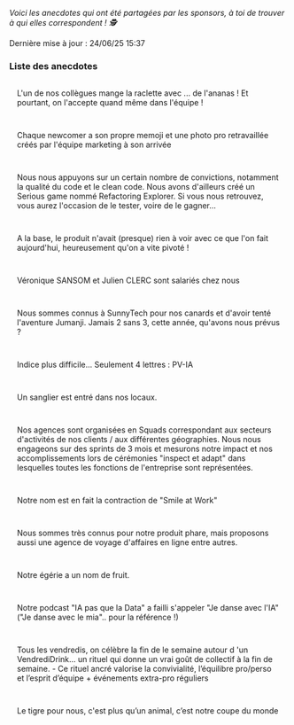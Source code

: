<style>
h3 + .anecdote-list {
  margin-top: 1em;
}
.anecdote-list {
  list-style: none;
  padding: 0;
}
.anecdote-list li {
  background: var(--grey-1);
  border-left: 4px solid var(--pink-3);
  margin-bottom: 1em;
  padding: 1em;
  border-radius: 4px;
}
</style>

_Voici les anecdotes qui ont été partagées par les sponsors, à toi de trouver à qui elles correspondent&nbsp;! 🕵_

Dernière mise à jour : 24/06/25 15:37

### Liste des anecdotes

<ul class="anecdote-list">
  <li>L'un de nos collègues mange la raclette avec ... de l'ananas ! Et pourtant, on l'accepte quand même dans l'équipe !</li>
  <li>Chaque newcomer a son propre memoji et une photo pro retravaillée créés par l'équipe marketing à son arrivée</li>
  <li>Nous nous appuyons sur un certain nombre de convictions, notamment la qualité du code et le clean code. Nous avons d'ailleurs créé un Serious game nommé Refactoring Explorer. Si vous nous retrouvez, vous aurez l'occasion de le tester, voire de le gagner...</li>
  <li>A la base, le produit n'avait (presque) rien à voir avec ce que l'on fait aujourd'hui, heureusement qu'on a vite pivoté !</li>
  <li>Véronique SANSOM et Julien CLERC sont salariés chez nous</li>
  <li>Nous sommes connus à SunnyTech pour nos canards et d'avoir tenté l'aventure Jumanji. Jamais 2 sans 3, cette année, qu'avons nous prévus ?</li>
  <li>Indice plus difficile... Seulement 4 lettres : PV-IA</li>
  <li>Un sanglier est entré dans nos locaux.</li>
  <li>Nos agences sont organisées en Squads correspondant aux secteurs d'activités de nos clients / aux différentes géographies. Nous nous engageons sur des sprints de 3 mois et mesurons notre impact et nos accomplissements lors de cérémonies "inspect et adapt" dans lesquelles toutes les fonctions de l'entreprise sont représentées.</li>
  <li>Notre nom est en fait la contraction de "Smile at Work"</li>
  <li>Nous sommes très connus pour notre produit phare, mais proposons aussi une agence de voyage d'affaires en ligne entre autres.</li>
  <li>Notre égérie a un nom de fruit.</li>
  <li>Notre podcast "IA pas que la Data" a failli s'appeler "Je danse avec l'IA" ("Je danse avec le mia".. pour la référence !)</li>
  <li>Tous les vendredis, on célèbre la fin de le semaine autour d 'un VendrediDrink… un rituel qui donne un vrai goût de collectif à la fin de semaine.  -  Ce rituel ancré valorise la convivialité, l’équilibre pro/perso et l’esprit d’équipe + événements extra-pro réguliers</li>
  <li>Le tigre pour nous, c'est plus qu’un animal, c’est notre coupe du monde </li>
</ul>
